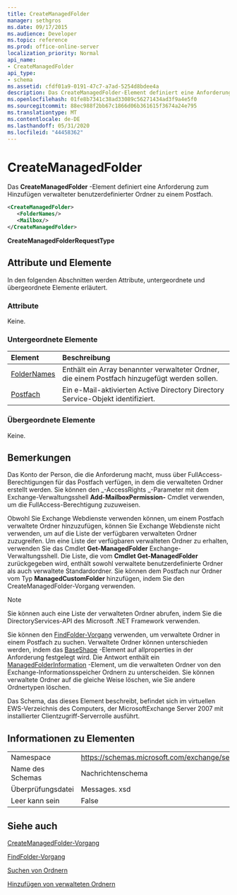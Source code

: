 ```yaml
---
title: CreateManagedFolder
manager: sethgros
ms.date: 09/17/2015
ms.audience: Developer
ms.topic: reference
ms.prod: office-online-server
localization_priority: Normal
api_name:
- CreateManagedFolder
api_type:
- schema
ms.assetid: cfdf01a9-0191-47c7-a7ad-5254d8bdee4a
description: Das CreateManagedFolder-Element definiert eine Anforderung zum Hinzufügen verwalteter benutzerdefinierter Ordner zu einem Postfach.
ms.openlocfilehash: 01fe8b7341c38ad33089c56271434ad3f9a4e5f0
ms.sourcegitcommit: 88ec988f2bb67c1866d06b361615f3674a24e795
ms.translationtype: MT
ms.contentlocale: de-DE
ms.lasthandoff: 05/31/2020
ms.locfileid: "44458362"
---
```

# <a name="createmanagedfolder"></a>CreateManagedFolder

Das **CreateManagedFolder** -Element definiert eine Anforderung zum Hinzufügen verwalteter benutzerdefinierter Ordner zu einem Postfach. 
  
```xml
<CreateManagedFolder>
   <FolderNames/>
   <Mailbox/>
</CreateManagedFolder>
```

 **CreateManagedFolderRequestType**
## <a name="attributes-and-elements"></a>Attribute und Elemente

In den folgenden Abschnitten werden Attribute, untergeordnete und übergeordnete Elemente erläutert.
  
### <a name="attributes"></a>Attribute

Keine.
  
### <a name="child-elements"></a>Untergeordnete Elemente

|**Element**|**Beschreibung**|
|:-----|:-----|
|[FolderNames](foldernames.md) <br/> |Enthält ein Array benannter verwalteter Ordner, die einem Postfach hinzugefügt werden sollen.  <br/> |
|[Postfach](mailbox.md) <br/> |Ein e-Mail-aktivierten Active Directory Directory Service-Objekt identifiziert.  <br/> |
   
### <a name="parent-elements"></a>Übergeordnete Elemente

Keine.
  
## <a name="remarks"></a>Bemerkungen

Das Konto der Person, die die Anforderung macht, muss über FullAccess-Berechtigungen für das Postfach verfügen, in dem die verwalteten Ordner erstellt werden. Sie können den _-AccessRights _-Parameter mit dem Exchange-Verwaltungsshell **Add-MailboxPermission-** Cmdlet verwenden, um die FullAccess-Berechtigung zuzuweisen. 
  
Obwohl Sie Exchange Webdienste verwenden können, um einem Postfach verwaltete Ordner hinzuzufügen, können Sie Exchange Webdienste nicht verwenden, um auf die Liste der verfügbaren verwalteten Ordner zuzugreifen. Um eine Liste der verfügbaren verwalteten Ordner zu erhalten, verwenden Sie das Cmdlet **Get-ManagedFolder** Exchange-Verwaltungsshell. Die Liste, die vom **Cmdlet Get-ManagedFolder** zurückgegeben wird, enthält sowohl verwaltete benutzerdefinierte Ordner als auch verwaltete Standardordner. Sie können dem Postfach nur Ordner vom Typ **ManagedCustomFolder** hinzufügen, indem Sie den CreateManagedFolder-Vorgang verwenden. 
  
> [!NOTE]
> Sie können auch eine Liste der verwalteten Ordner abrufen, indem Sie die DirectoryServices-API des Microsoft .NET Framework verwenden. 
  
Sie können den [FindFolder-Vorgang](findfolder-operation.md) verwenden, um verwaltete Ordner in einem Postfach zu suchen. Verwaltete Ordner können unterschieden werden, indem das [BaseShape](baseshape.md) -Element auf allproperties in der Anforderung festgelegt wird. Die Antwort enthält ein [ManagedFolderInformation](managedfolderinformation.md) -Element, um die verwalteten Ordner von den Exchange-Informationsspeicher Ordnern zu unterscheiden. Sie können verwaltete Ordner auf die gleiche Weise löschen, wie Sie andere Ordnertypen löschen. 
  
Das Schema, das dieses Element beschreibt, befindet sich im virtuellen EWS-Verzeichnis des Computers, der MicrosoftExchange Server 2007 mit installierter Clientzugriff-Serverrolle ausführt.
  
## <a name="element-information"></a>Informationen zu Elementen

|||
|:-----|:-----|
|Namespace  <br/> |https://schemas.microsoft.com/exchange/services/2006/messages  <br/> |
|Name des Schemas  <br/> |Nachrichtenschema  <br/> |
|Überprüfungsdatei  <br/> |Messages. xsd  <br/> |
|Leer kann sein  <br/> |False  <br/> |
   
## <a name="see-also"></a>Siehe auch



[CreateManagedFolder-Vorgang](createmanagedfolder-operation.md)
  
[FindFolder-Vorgang](findfolder-operation.md)


[Suchen von Ordnern](https://msdn.microsoft.com/library/9124d868-017a-43f0-b915-5c0082cacec9%28Office.15%29.aspx)
  
[Hinzufügen von verwalteten Ordnern](https://msdn.microsoft.com/library/846658c6-7043-40fb-8439-19f97c2a967f%28Office.15%29.aspx)

